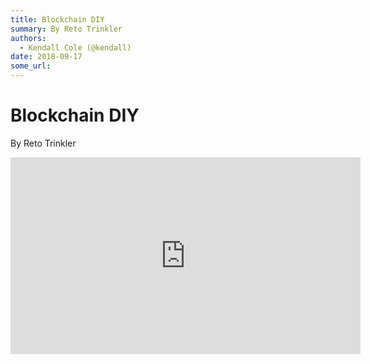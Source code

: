 ```yaml
---
title: Blockchain DIY
summary: By Reto Trinkler
authors:
  - Kendall Cole (@kendall)
date: 2018-09-17
some_url: 
---
```


# Blockchain DIY

By Reto Trinkler

<div align="center"><iframe width="560" height="315" src="https://drive.google.com/file/d/1lveFEqO3N-DIIApXQIPcuXnL-ZpRPfD1/preview" frameborder="0" allow="encrypted-media" allowfullscreen></iframe></div>